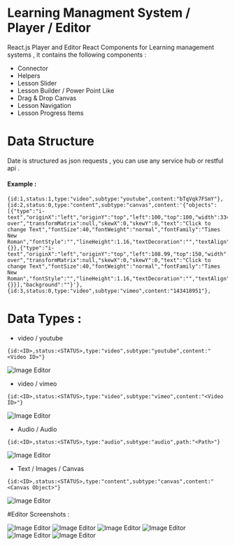 # Learning Managment System / Player / Editor 
React.js Player and Editor React Components for Learning management systems , it contains the following components :

* Connector 
* Helpers 
* Lesson Slider 
* Lesson Builder / Power Point Like
* Drag & Drop Canvas
* Lesson Navigation
* Lesson Progress Items


# Data Structure

Date is structured as json requests , you can use any service hub or restful api .

#### Example :

```
{id:1,status:1,type:"video",subtype:"youtube",content:"bTqVqk7FSmY"},
{id:2,status:0,type:"content",subtype:"canvas",content:'{"objects":[{"type":"i-text","originX":"left","originY":"top","left":100,"top":100,"width":334.34,"height":45.2,"fill":"blue","stroke":null,"strokeWidth":1,"strokeDashArray":null,"strokeLineCap":"butt","strokeLineJoin":"miter","strokeMiterLimit":10,"scaleX":1,"scaleY":1,"angle":0,"flipX":false,"flipY":false,"opacity":1,"shadow":null,"visible":true,"clipTo":null,"backgroundColor":"","fillRule":"nonzero","globalCompositeOperation":"source-over","transformMatrix":null,"skewX":0,"skewY":0,"text":"Click to change Text","fontSize":40,"fontWeight":"normal","fontFamily":"Times New Roman","fontStyle":"","lineHeight":1.16,"textDecoration":"","textAlign":"left","textBackgroundColor":"","styles":{}},{"type":"i-text","originX":"left","originY":"top","left":108.99,"top":150,"width":334.34,"height":45.2,"fill":"blue","stroke":null,"strokeWidth":1,"strokeDashArray":null,"strokeLineCap":"butt","strokeLineJoin":"miter","strokeMiterLimit":10,"scaleX":0.49,"scaleY":0.49,"angle":0,"flipX":false,"flipY":false,"opacity":1,"shadow":null,"visible":true,"clipTo":null,"backgroundColor":"","fillRule":"nonzero","globalCompositeOperation":"source-over","transformMatrix":null,"skewX":0,"skewY":0,"text":"Click to change Text","fontSize":40,"fontWeight":"normal","fontFamily":"Times New Roman","fontStyle":"","lineHeight":1.16,"textDecoration":"","textAlign":"left","textBackgroundColor":"","styles":{}}],"background":""}'},
{id:3,status:0,type:"video",subtype:"vimeo",content:"143418951"},
```

# Data Types :

* video / youtube
```
{id:<ID>,status:<STATUS>,type:"video",subtype:"youtube",content:"<Video ID>"}

```
![Image Editor ](https://s21.postimg.org/kejjmc86f/video.png)

* video / vimeo
```
{id:<ID>,status:<STATUS>,type:"video",subtype:"vimeo",content:"<Video ID>"}

```
![Image Editor ](https://s21.postimg.org/kejjmc86f/video.png)
* Audio / Audio
```
{id:<ID>,status:<STATUS>,type:"audio",subtype:"audio",path:"<Path>"}

```
![Image Editor ](https://s21.postimg.org/hlqc2b7tz/voice.png)
* Text / Images / Canvas
```
{id:<ID>,status:<STATUS>,type:"content",subtype:"canvas",content:"<Canvas Object>"}

```
![Image Editor ](https://s21.postimg.org/tihyms9rb/Text.png)

#Editor Screenshots :

![Image Editor ](https://s21.postimg.org/hunws8kmf/text_minipulation.png)
![Image Editor ](https://s21.postimg.org/66tuxovhj/toolsbar.png)
![Image Editor ](https://s21.postimg.org/59iub2ulj/colors.png)
![Image Editor ](https://s21.postimg.org/nqd91wajr/editor_component.png)
![Image Editor ](https://s21.postimg.org/vx9u77q07/interactive_text.png)
![Image Editor ](https://s21.postimg.org/5dh952pgn/progress.png)
